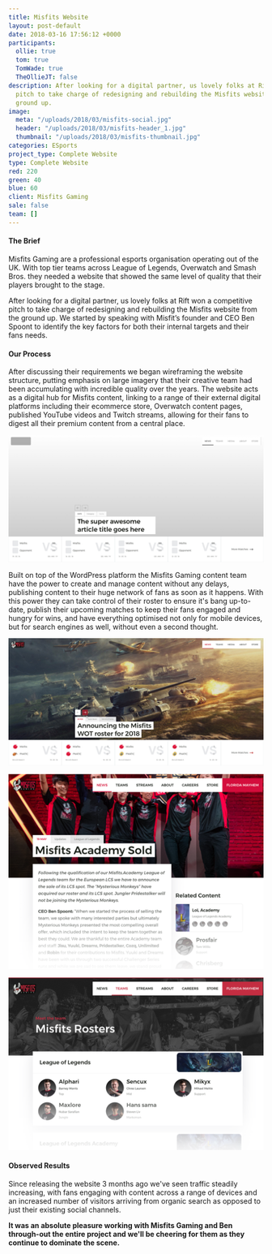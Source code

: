```yaml
---
title: Misfits Website
layout: post-default
date: 2018-03-16 17:56:12 +0000
participants:
  ollie: true
  tom: true
  TomWade: true
  TheOllieJT: false
description: After looking for a digital partner, us lovely folks at Rift won a competitive
  pitch to take charge of redesigning and rebuilding the Misfits website from the
  ground up.
image:
  meta: "/uploads/2018/03/misfits-social.jpg"
  header: "/uploads/2018/03/misfits-header_1.jpg"
  thumbnail: "/uploads/2018/03/misfits-thumbnail.jpg"
categories: ESports
project_type: Complete Website
type: Complete Website
red: 220
green: 40
blue: 60
client: Misfits Gaming
sale: false
team: []
---
```

#### The Brief

Misfits Gaming are a professional esports organisation operating out of the UK. With top tier teams across League of Legends, Overwatch and Smash Bros. they needed a website that showed the same level of quality that their players brought to the stage.

After looking for a digital partner, us lovely folks at Rift won a competitive pitch to take charge of redesigning and rebuilding the Misfits website from the ground up. We started by speaking with Misfit’s founder and CEO Ben Spoont to identify the key factors for both their internal targets and their fans needs.

#### Our Process

After discussing their requirements we began wireframing the website structure, putting emphasis on large imagery that their creative team had been accumulating with incredible quality over the years. The website acts as a digital hub for Misfits content, linking to a range of their external digital platforms including their ecommerce store, Overwatch content pages, published YouTube videos and Twitch streams, allowing for their fans to digest all their premium content from a central place.

![Misfits Homepage Wireframe](/uploads/2018/05/misfits-wireframe.jpg "Homepage Wireframe")

Built on top of the WordPress platform the Misfits Gaming content team have the power to create and manage content without any delays, publishing content to their huge network of fans as soon as it happens. With this power they can take control of their roster to ensure it's bang up-to-date, publish their upcoming matches to keep their fans engaged and hungry for wins, and have everything optimised not only for mobile devices, but for search engines as well, without even a second thought.

![Misfits Homepage](/uploads/2018/05/misfits-header.jpg "Homepage")

![Misfits Article Page](/uploads/2018/05/misfits-article.png "Article Page")

![Misfits Team Roster Page](/uploads/2018/05/misfits-teampage.png "Misfits Team Page")

#### Observed Results

Since releasing the website 3 months ago we've seen traffic steadily increasing, with fans engaging with content across a range of devices and an increased number of visitors arriving from organic search as opposed to just their existing social channels.

**It was an absolute pleasure working with Misfits Gaming and Ben through-out the entire project and we'll be cheering for them as they continue to dominate the scene.**